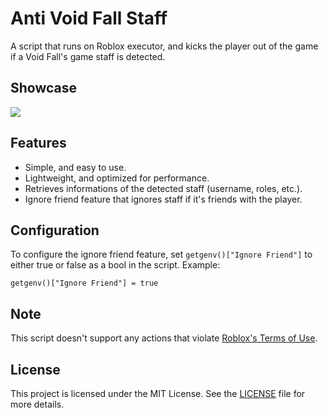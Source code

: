 # Anti Void Fall Staff

A script that runs on Roblox executor, and kicks the player out of the game if a Void Fall's game staff is detected.

## Showcase

![](https://i.ibb.co.com/4n6mYs9x/Anti-Staff-Showcase.jpg)

## Features

* Simple, and easy to use.
* Lightweight, and optimized for performance.
* Retrieves informations of the detected staff (username, roles, etc.).
* Ignore friend feature that ignores staff if it's friends with the player.


## Configuration

To configure the ignore friend feature, set `getgenv()["Ignore Friend"]` to either true or false as a bool in the script. Example:

```luau
getgenv()["Ignore Friend"] = true
```

## Note

This script doesn't support any actions that violate [Roblox's Terms of Use](https://en.help.roblox.com/hc/en-us/articles/115004647846-Roblox-Terms-of-Use).

## License

This project is licensed under the MIT License. See the [LICENSE](LICENSE) file for more details.
